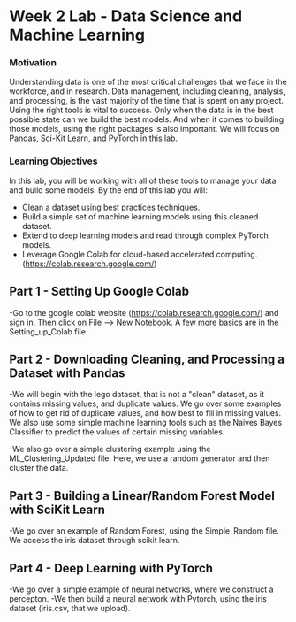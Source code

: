 # Week 2 Lab  - Data Science and Machine Learning

### Motivation
Understanding data is one of the most critical challenges that we face in the workforce, and in research. Data management, including cleaning, analysis, and processing, is the vast majority of the time that is spent on any project. Using the right tools is vital to success. Only when the data is in the best possible state can we build the best models. And when it comes to building those models, using the right packages is also important. We will focus on Pandas, Sci-Kit Learn, and PyTorch in this lab. 

### Learning Objectives
In this lab, you will be working with all of these tools to manage your data and build some models. By the end of this lab you will:
- Clean a dataset using best practices techniques.
- Build a simple set of machine learning models using this cleaned dataset.
- Extend to deep learning models and read through complex PyTorch models.
- Leverage Google Colab for cloud-based accelerated computing. (https://colab.research.google.com/)

## Part 1 - Setting Up Google Colab
-Go to the google colab website (https://colab.research.google.com/) and sign in. Then click on File --> New Notebook.
A few more basics are in the Setting_up_Colab file.

## Part 2 - Downloading Cleaning, and Processing a Dataset with Pandas
-We will begin with the lego dataset, that is not a "clean" dataset, as it contains missing values, and duplicate values. We go over some examples of how to get rid of duplicate values, and how best to fill in missing values. We also use some simple machine learning tools such as the Naives Bayes Classifier to predict the values of certain missing variables.

-We also go over a simple clustering example using the ML_Clustering_Updated file. Here, we use a random generator and then cluster the data.


## Part 3 - Building a Linear/Random Forest Model with SciKit Learn
-We go over an example of Random Forest, using the Simple_Random file. We access the iris dataset through scikit learn. 

## Part 4 - Deep Learning with PyTorch
-We go over a simple example of neural networks, where we construct a percepton. 
-We then build a neural network with Pytorch, using the iris dataset (iris.csv, that we upload).
